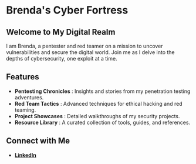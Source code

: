 # Brenda's Cyber Fortress 
## Welcome to My Digital Realm 
I am Brenda, a pentester and red teamer on a mission to uncover vulnerabilities and secure the digital world. Join me as I delve into the depths of cybersecurity, one exploit at a time.

## Features 

- **Pentesting Chronicles** : Insights and stories from my penetration testing adventures.
- **Red Team Tactics** : Advanced techniques for ethical hacking and red teaming.
- **Project Showcases** : Detailed walkthroughs of my security projects.
- **Resource Library** : A curated collection of tools, guides, and references.

## Connect with Me 
- **[LinkedIn](https://www.linkedin.com/in/brenda-kawira-162875222/)** 


  

